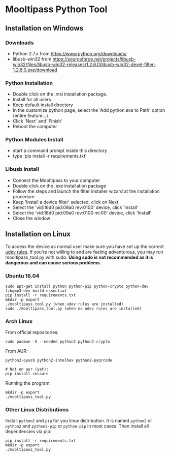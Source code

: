 # Mooltipass Python Tool

## Installation on Windows
### Downloads
- Python 2.7.x from https://www.python.org/downloads/
- libusb-win32 from https://sourceforge.net/projects/libusb-win32/files/libusb-win32-releases/1.2.6.0/libusb-win32-devel-filter-1.2.6.0.exe/download

### Python Installation
- Double click on the .msi installation package.
- Install for all users
- Keep default install directory
- In the customize python page, select the 'Add python.exe to Path' option (entire feature...)
- Click 'Next' and 'Finish'
- Reboot the computer

### Python Modules Install
- start a command prompt inside this directory
- type 'pip install -r requirements.txt'

### Libusb Install
- Connect the Mooltipass to your computer
- Double click on the .exe installation package
- Follow the steps and launch the filter installer wizard at the installation procedure
- Keep 'Install a device filter' selected, click on Next
- Select the 'vid:16d0 pid:09a0 rev:0100' device, click 'Install'
- Select the 'vid:16d0 pid:09a0 rev:0100 mi:00' device, click 'Install'
- Close the window

## Installation on Linux

To access the device as normal user make sure you have set up the correct [udev rules](https://www.themooltipass.com/udev_rule.txt). If you're not willing to
and are feeling adventurous, you may run mooltipass_tool.py with sudo. **Using
sudo is not recommended as it is dangerous and can cause serious problems.**

### Ubuntu 16.04
```
sudo apt-get install python python-pip python-crypto python-dev libgmp3-dev build-essential
pip install -r requirements.txt
mkdir -p export
./mooltipass_tool.py (when udev rules are installed)
sudo ./mooltipass_tool.py (when no udev rules are installed)
```

### Arch Linux

From official repositories:
```
sudo pacman -S --needed python2 python2-crypto
```

From AUR:
```
python2-pyusb python2-intelhex python2-pyqrcode

# Not on aur (yet):
pip install seccure
```

Running the program:
```
mkdir -p export
./mooltipass_tool.py
```

### Other Linux Distributions

Install `python2` and `pip` for you linux distribution.
It is named `python2` or `python2` and `python2-pip` or `python-pip` in most cases.
Then install all dependencies via pip:

```
pip install -r requirements.txt
mkdir -p export
./mooltipass_tool.py
```
